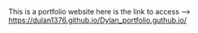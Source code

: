 This is a portfolio website here is the link to access --> https://dulan1376.github.io/Dylan_portfolio.guthub.io/
